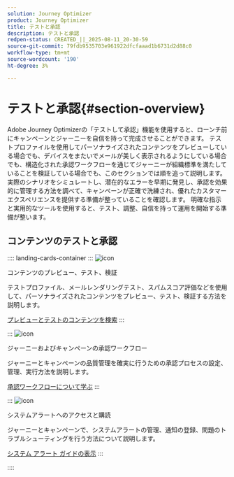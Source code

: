 ```yaml
---
solution: Journey Optimizer
product: Journey Optimizer
title: テストと承認
description: テストと承認
redpen-status: CREATED_||_2025-08-11_20-30-59
source-git-commit: 79fdb9535703e961922dfcfaaad1b6731d2d88c0
workflow-type: tm+mt
source-wordcount: '190'
ht-degree: 3%

---
```



# テストと承認{#section-overview}

Adobe Journey Optimizerの「テストして承認」機能を使用すると、ローンチ前にキャンペーンとジャーニーを自信を持って完成させることができます。 テストプロファイルを使用してパーソナライズされたコンテンツをプレビューしている場合でも、デバイスをまたいでメールが美しく表示されるようにしている場合でも、構造化された承認ワークフローを通じてジャーニーが組織標準を満たしていることを検証している場合でも、このセクションでは順を追って説明します。 実際のシナリオをシミュレートし、潜在的なエラーを早期に発見し、承認を効果的に管理する方法を調べて、キャンペーンが正確で洗練され、優れたカスタマーエクスペリエンスを提供する準備が整っていることを確認します。 明確な指示と実用的なツールを使用すると、テスト、調整、自信を持って運用を開始する準備が整います。

## コンテンツのテストと承認

:::: landing-cards-container
:::
![icon](https://cdn.experienceleague.adobe.com/icons/list-check.svg)

コンテンツのプレビュー、テスト、検証

テストプロファイル、メールレンダリングテスト、スパムスコア評価などを使用して、パーソナライズされたコンテンツをプレビュー、テスト、検証する方法を説明します。

[プレビューとテストのコンテンツを検索](preview-test-landing-page.md)
:::

:::
![icon](https://cdn.experienceleague.adobe.com/icons/gear.svg)

ジャーニーおよびキャンペーンの承認ワークフロー

ジャーニーとキャンペーンの品質管理を確実に行うための承認プロセスの設定、管理、実行方法を説明します。

[承認ワークフローについて学ぶ](approve-landing-page.md)
:::

:::
![icon](https://cdn.experienceleague.adobe.com/icons/bell.svg)

システムアラートへのアクセスと購読

ジャーニーとキャンペーンで、システムアラートの管理、通知の登録、問題のトラブルシューティングを行う方法について説明します。

[システム アラート ガイドの表示](../using/reports/alerts.md)
:::

::::
